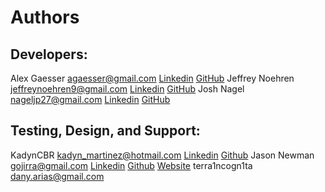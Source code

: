 # Authors

## Developers:
Alex Gaesser <agaesser@gmail.com> [Linkedin](https://www.linkedin.com/in/alexgaesser/) [GitHub](https://github.com/omegabytes)
Jeffrey Noehren <jeffreynoehren9@gmail.com> [Linkedin](https://www.linkedin.com/in/jnoehren/) [GitHub](https://github.com/jnoehren)
Josh Nagel <nageljp27@gmail.com> [Linkedin](https://www.linkedin.com/in/joshnagel27/) [GitHub](https://github.com/Eldres)

## Testing, Design, and Support:
KadynCBR <kadyn_martinez@hotmail.com> [Linkedin](https://www.linkedin.com/in/kadynmartinez/) [Github](https://github.com/KadynCBR)
Jason Newman <gojirra@gmail.com> [Linkedin](https://www.linkedin.com/in/jasonnewman/) [Github](https://github.com/gojirra55) [Website](http://jnewmandesign.com)
terra1ncogn1ta <dany.arias@gmail.com>